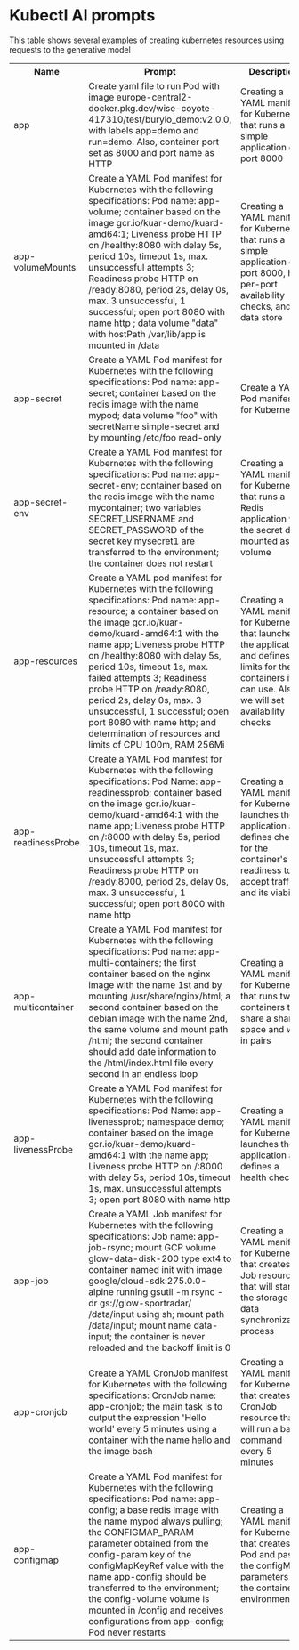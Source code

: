 # Kubectl AI prompts

This table shows several examples of creating kubernetes resources using requests to the generative model

<table>
    <tr>
        <th>Name</th>
        <th>Prompt</th>
        <th>Description</th>
        <th>Example</th>
    </tr>
    <tr>
        <td>app</td>
        <td>Create yaml file to run Pod with image europe-central2-docker.pkg.dev/wise-coyote-417310/test/burylo_demo:v2.0.0, with labels app=demo and run=demo. Also, container port set as 8000 and port name as HTTP</td>
        <td>Creating a YAML manifest for Kubernetes that runs a simple application on port 8000</td>
        <td> 
            <a href='./yaml/app.yaml'>app.yaml</a>
        </td>
    </tr>
    <tr>
        <td>app-volumeMounts</td>
        <td>Create a YAML Pod manifest for Kubernetes with the following specifications: Pod name: app-volume; container based on the image gcr.io/kuar-demo/kuard-amd64:1; Liveness probe HTTP on /healthy:8080 with delay 5s, period 10s, timeout 1s, max. unsuccessful attempts 3; Readiness probe HTTP on /ready:8080, period 2s, delay 0s, max. 3 unsuccessful, 1 successful; open port 8080 with name http ; data volume "data" with hostPath /var/lib/app is mounted in /data</td>
        <td>Creating a YAML manifest for Kubernetes that runs a simple application on port 8000, has per-port availability checks, and a data store</td>
        <td> 
            <a href='./yaml/app-volumeMounts.yaml'>app-volumeMounts.yaml</a>
        </td>
    </tr>
    <tr>
        <td>app-secret</td>
        <td>Create a YAML Pod manifest for Kubernetes with the following specifications: Pod name: app-secret; container based on the redis image with the name mypod; data volume "foo" with secretName simple-secret and by mounting /etc/foo read-only</td>
        <td>Create a YAML Pod manifest for Kubernetes</td>
        <td> 
            <a href='./yaml/app-secret.yaml'>app-secret.yaml</a>
        </td>
    </tr>
    <tr>
        <td>app-secret-env</td>
        <td>Create a YAML Pod manifest for Kubernetes with the following specifications: Pod name: app-secret-env; container based on the redis image with the name mycontainer; two variables SECRET_USERNAME and SECRET_PASSWORD of the secret key mysecret1 are transferred to the environment; the container does not restart</td>
        <td>Creating a YAML manifest for Kubernetes that runs a Redis application with the secret data mounted as volume</td>
        <td> 
            <a href='./yaml/app-secret-env.yaml'>.app-secret-env.yaml</a>
        </td>
    </tr>
    <tr>
        <td>app-resources</td>
        <td>Create a YAML pod manifest for Kubernetes with the following specifications: Pod name: app-resource; a container based on the image gcr.io/kuar-demo/kuard-amd64:1 with the name app; Liveness probe HTTP on /healthy:8080 with delay 5s, period 10s, timeout 1s, max. failed attempts 3; Readiness probe HTTP on /ready:8080, period 2s, delay 0s, max. 3 unsuccessful, 1 successful; open port 8080 with name http; and determination of resources and limits of CPU 100m, RAM 256Mi</td>
        <td>Creating a YAML manifest for Kubernetes that launches the application and defines the limits for the containers it can use. Also, we will set availability checks</td>
        <td> 
            <a href='./yaml/app-resources.yaml'>app-resources.yaml</a>
        </td>
    </tr>
    <tr>
        <td>app-readinessProbe</td>
        <td>Create a YAML Pod manifest for Kubernetes with the following specifications: Pod Name: app-readinessprob; container based on the image gcr.io/kuar-demo/kuard-amd64:1 with the name app; Liveness probe HTTP on /:8000 with delay 5s, period 10s, timeout 1s, max. unsuccessful attempts 3; Readiness probe HTTP on /ready:8000, period 2s, delay 0s, max. 3 unsuccessful, 1 successful; open port 8000 with name http</td>
        <td>Creating a YAML manifest for Kubernetes launches the application and defines checks for the container's readiness to accept traffic and its viability</td>
        <td> 
            <a href='./yaml/app-readinessProbe.yaml'>app-readinessProbe.yaml</a>
        </td>
    </tr>
    <tr>
        <td>app-multicontainer</td>
        <td>Create a YAML Pod manifest for Kubernetes with the following specifications: Pod name: app-multi-containers; the first container based on the nginx image with the name 1st and by mounting /usr/share/nginx/html; a second container based on the debian image with the name 2nd, the same volume and mount path /html; the second container should add date information to the /html/index.html file every second in an endless loop</td>
        <td>Creating a YAML manifest for Kubernetes that runs two containers that share a shared space and work in pairs</td>
        <td> 
            <a href='./yaml/app-multicontainer.yaml'>app-multicontainer.yaml</a>
        </td>
    </tr>
    <tr>
        <td>app-livenessProbe</td>
        <td>Create a YAML Pod manifest for Kubernetes with the following specifications: Pod Name: app-livenessprob; namespace demo; container based on the image gcr.io/kuar-demo/kuard-amd64:1 with the name app; Liveness probe HTTP on /:8000 with delay 5s, period 10s, timeout 1s, max. unsuccessful attempts 3; open port 8080 with name http</td>
        <td>Creating a YAML manifest for Kubernetes launches the application and defines a health check</td>
        <td> 
            <a href='./yaml/app-livenessProbe.yaml'>app-livenessProbe.yaml</a>
        </td>
    </tr>
    <tr>
        <td>app-job</td>
        <td>Create a YAML Job manifest for Kubernetes with the following specifications: Job name: app-job-rsync; mount GCP volume glow-data-disk-200 type ext4 to container named init with image google/cloud-sdk:275.0.0-alpine running gsutil -m rsync -dr gs://glow-sportradar/ /data/input using sh; mount path /data/input; mount name data-input; the container is never reloaded and the backoff limit is 0</td>
        <td>Creating a YAML manifest for Kubernetes that creates a Job resource that will start the storage data synchronization process</td>
        <td> 
            <a href='./yaml/app-job.yaml'>app-job.yaml</a>
        </td>
    </tr>
    <tr>
        <td>app-cronjob</td>
        <td>Create a YAML CronJob manifest for Kubernetes with the following specifications: CronJob name: app-cronjob; the main task is to output the expression 'Hello world' every 5 minutes using a container with the name hello and the image bash</td>
        <td>Creating a YAML manifest for Kubernetes that creates a CronJob resource that will run a bash command every 5 minutes</td>
        <td> 
            <a href='./yaml/app-cronjob.yaml'>app-cronjob.yaml</a>
        </td>
    </tr>
    <tr>
        <td>app-configmap</td>
        <td>Create a YAML Pod manifest for Kubernetes with the following specifications: Pod name: app-config; a base redis image with the name mypod always pulling; the CONFIGMAP_PARAM parameter obtained from the config-param key of the configMapKeyRef value with the name app-config should be transferred to the environment; the config-volume volume is mounted in /config and receives configurations from app-config; Pod never restarts</td>
        <td>Creating a YAML manifest for Kubernetes that creates a Pod and passes the configMap parameters to the container environment</td>
        <td> 
            <a href='./yaml/app-configmap.yaml'>app-configmap.yaml</a>
        </td>
    </tr>
</table>